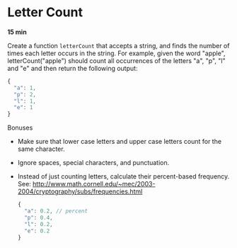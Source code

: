# Letter Count

**15 min**

  Create a function `letterCount` that accepts a string, and finds the number of times each letter
  occurs in the string. For example, given the word "apple", letterCount("apple") should count all
  occurrences of the letters "a", "p", "l" and "e" and then return the following output:
  ```javascript
  {
    "a": 1,
    "p": 2,
    "l": 1,
    "e": 1
  }
  ```
  
  Bonuses
  - Make sure that lower case letters and upper case letters count for the same character.
  - Ignore spaces, special characters, and punctuation.
  - Instead of just counting letters, calculate their percent-based frequency.
    See: http://www.math.cornell.edu/~mec/2003-2004/cryptography/subs/frequencies.html
    
    ```javascript
    {
      "a": 0.2, // percent
      "p": 0.4,
      "l": 0.2,
      "e": 0.2
    }
    ```

